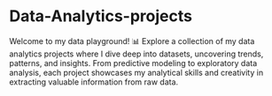 # Data-Analytics-projects
Welcome to my data playground! 📊 Explore a collection of my data analytics projects where I dive deep into datasets, uncovering trends, patterns, and insights. From predictive modeling to exploratory data analysis, each project showcases my analytical skills and creativity in extracting valuable information from raw data. 
